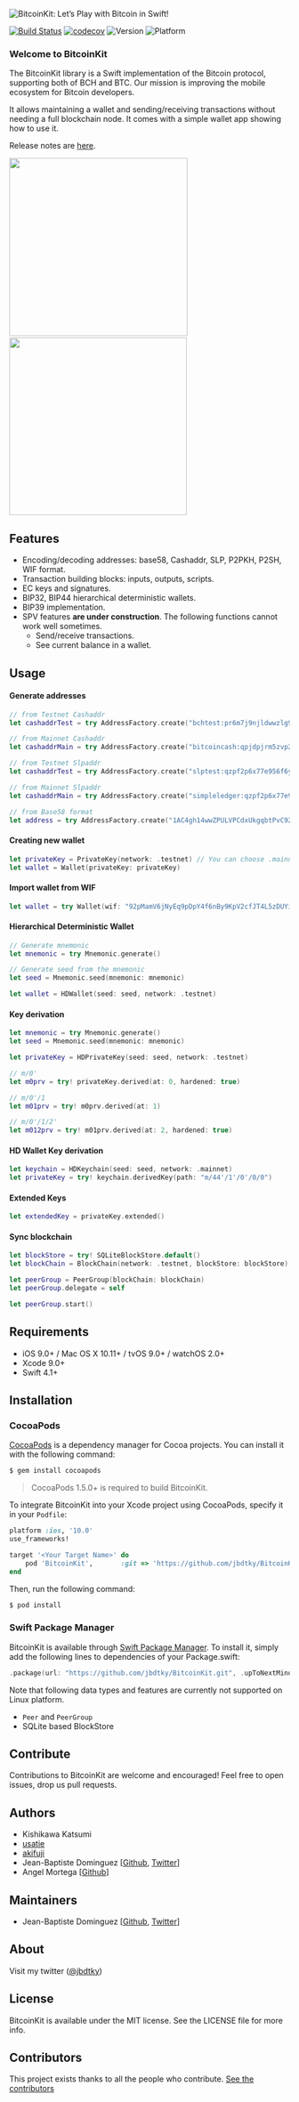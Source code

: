 ![BitcoinKit: Let’s Play with Bitcoin in Swift!](https://user-images.githubusercontent.com/23519083/44261174-cc64aa00-a251-11e8-85b6-145e0bcae102.jpg)

[![Build Status](https://travis-ci.com/jbdtky/BitcoinKit.svg?branch=master)](https://travis-ci.com/jbdtky/BitcoinKit)
[![codecov](https://codecov.io/gh/jbdtky/BitcoinKit/branch/master/graph/badge.svg)](https://codecov.io/gh/jbdtky/BitcoinKit)
![Version](https://img.shields.io/badge/version-v1.1.1-blue.svg)
![Platform](https://img.shields.io/badge/platform-ios-lightgrey.svg) 

### Welcome to BitcoinKit

The BitcoinKit library is a Swift implementation of the Bitcoin protocol, supporting both of BCH and BTC. 
Our mission is improving the mobile ecosystem for Bitcoin developers.

It allows maintaining a wallet and sending/receiving transactions without needing a full blockchain node. It comes with a simple wallet app showing how to use it.

Release notes are [here](CHANGELOG.md).

<img src="https://user-images.githubusercontent.com/24402451/43367286-8753b4cc-9385-11e8-9fba-78e5283c1158.png" width="320px" />&nbsp;<img src="https://user-images.githubusercontent.com/24402451/43367196-523d5f46-9384-11e8-9fee-10e72318e67b.png" width="319px" />

Features
--------

- Encoding/decoding addresses: base58, Cashaddr, SLP, P2PKH, P2SH, WIF format.
- Transaction building blocks: inputs, outputs, scripts.
- EC keys and signatures.
- BIP32, BIP44 hierarchical deterministic wallets.
- BIP39 implementation.
- SPV features **are under construction**. The following functions cannot work well sometimes.
  - Send/receive transactions.
  - See current balance in a wallet.

Usage
-----

#### Generate addresses
```swift
// from Testnet Cashaddr
let cashaddrTest = try AddressFactory.create("bchtest:pr6m7j9njldwwzlg9v7v53unlr4jkmx6eyvwc0uz5t")

// from Mainnet Cashaddr
let cashaddrMain = try AddressFactory.create("bitcoincash:qpjdpjrm5zvp2al5u4uzmp36t9m0ll7gd525rss978")

// from Testnet Slpaddr
let cashaddrTest = try AddressFactory.create("slptest:qzpf2p6x77e956f6y2mwd55f4hqqnqdfnsqucg4m85")

// from Mainnet Slpaddr
let cashaddrMain = try AddressFactory.create("simpleledger:qzpf2p6x77e956f6y2mwd55f4hqqnqdfnsnps0cmvt")

// from Base58 format
let address = try AddressFactory.create("1AC4gh14wwZPULVPCdxUkgqbtPvC92PQPN")
```

#### Creating new wallet

```swift
let privateKey = PrivateKey(network: .testnet) // You can choose .mainnet or .testnet
let wallet = Wallet(privateKey: privateKey)
```

#### Import wallet from WIF

```swift
let wallet = try Wallet(wif: "92pMamV6jNyEq9pDpY4f6nBy9KpV2cfJT4L5zDUYiGqyQHJfF1K")
```

#### Hierarchical Deterministic Wallet

```swift
// Generate mnemonic
let mnemonic = try Mnemonic.generate()

// Generate seed from the mnemonic
let seed = Mnemonic.seed(mnemonic: mnemonic)

let wallet = HDWallet(seed: seed, network: .testnet)
```

#### Key derivation

```swift
let mnemonic = try Mnemonic.generate()
let seed = Mnemonic.seed(mnemonic: mnemonic)

let privateKey = HDPrivateKey(seed: seed, network: .testnet)

// m/0'
let m0prv = try! privateKey.derived(at: 0, hardened: true)

// m/0'/1
let m01prv = try! m0prv.derived(at: 1)

// m/0'/1/2'
let m012prv = try! m01prv.derived(at: 2, hardened: true)
```

#### HD Wallet Key derivation

```swift
let keychain = HDKeychain(seed: seed, network: .mainnet)
let privateKey = try! keychain.derivedKey(path: "m/44'/1'/0'/0/0")
```

#### Extended Keys

```swift
let extendedKey = privateKey.extended()
```

#### Sync blockchain

```swift
let blockStore = try! SQLiteBlockStore.default()
let blockChain = BlockChain(network: .testnet, blockStore: blockStore)

let peerGroup = PeerGroup(blockChain: blockChain)
let peerGroup.delegate = self

let peerGroup.start()
```

Requirements
------------
- iOS 9.0+ / Mac OS X 10.11+ / tvOS 9.0+ / watchOS 2.0+
- Xcode 9.0+
- Swift 4.1+

Installation
------------

### CocoaPods

[CocoaPods](http://cocoapods.org) is a dependency manager for Cocoa projects. You can install it with the following command:

```bash
$ gem install cocoapods
```

> CocoaPods 1.5.0+ is required to build BitcoinKit.

To integrate BitcoinKit into your Xcode project using CocoaPods, specify it in your `Podfile`:

```ruby
platform :ios, '10.0'
use_frameworks!

target '<Your Target Name>' do
    pod 'BitcoinKit',       :git => 'https://github.com/jbdtky/BitcoinKit.git'
end
```

Then, run the following command:
```bash
$ pod install
```

### Swift Package Manager

BitcoinKit is available through [Swift Package Manager](https://github.com/apple/swift-package-manager). To install
it, simply add the following lines to dependencies of your Package.swift:

```swift
.package(url: "https://github.com/jbdtky/BitcoinKit.git", .upToNextMinor(from: "0.1.0"))
```

Note that following data types and features are currently not supported on Linux platform.  

* `Peer` and `PeerGroup`
* SQLite based BlockStore

Contribute
----------
Contributions to BitcoinKit are welcome and encouraged!
Feel free to open issues, drop us pull requests.

## Authors
 - Kishikawa Katsumi
 - [usatie](https://github.com/usatie)
 - [akifuji](https://github.com/akifuj)
 - Jean-Baptiste Dominguez [[Github](https://github.com/jbdtky), [Twitter](https://twitter.com/jbdtky)]
 - Angel Mortega [[Github](https://github.com/holemcross)]

## Maintainers
 - Jean-Baptiste Dominguez [[Github](https://github.com/jbdtky), [Twitter](https://twitter.com/jbdtky)]

 ## About

 Visit my twitter ([@jbdtky](https://twitter.com/jbdtky))

License
-------

BitcoinKit is available under the MIT license. See the LICENSE file for more info.

## Contributors

This project exists thanks to all the people who contribute. 
<a href="graphs/contributors">See the contributors</a>



